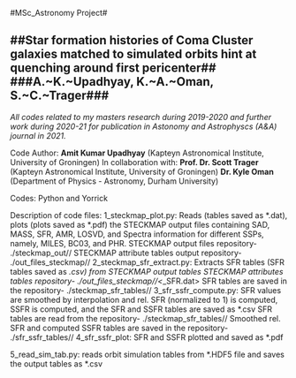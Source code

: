 #MSc_Astronomy Project#

##Star formation histories of Coma Cluster galaxies matched to simulated orbits hint at quenching around first pericenter##
###A.~K.~Upadhyay, K.~A.~Oman, S.~C.~Trager###
---------------------------------------------------------------------------------------------------------------------------

*All codes related to my masters research during 2019-2020 and further work during 2020-21 for publication in Astonomy and Astrophyscs (A&A) journal in 2021.*

Code Author: **Amit Kumar Upadhyay** (Kapteyn Astronomical Institute, University of Groningen)
In collaboration with: **Prof. Dr. Scott Trager** (Kapteyn Astronomical Institute, University of Groningen)
                       **Dr. Kyle Oman** (Department of Physics - Astronomy, Durham University)
                       
Codes: Python and Yorrick

Description of code files:
1_steckmap_plot.py: Reads (tables saved as *.dat), plots (plots saved as *.pdf) the STECKMAP output files containing SAD, MASS, SFR, AMR, LOSVD, and Spectra information for different SSPs, namely, MILES, BC03, and PHR.
                    STECKMAP output files repository- ./steckmap_out/<ssp>/
                    STECKMAP attribute tables output repository- ./out_files_steckmap/<ssp>/ 
2_steckmap_sfr_extract.py: Extracts SFR tables (SFR tables saved as *.csv) from STECKMAP output tables
                           STECKMAP attributes tables repository- ./out_files_steckmap/<ssp>/<*_SFR.dat>
                           SFR tables are saved in the repository- ./steckmap_sfr_tables/<ssp>/
3_sfr_ssfr_compute.py: SFR values are smoothed by interpolation and rel. SFR (normalized to 1) is computed, SSFR is computed, and the SFR and SSFR tables are saved as *.csv
                       SFR tables are read from the repository- ./steckmap_sfr_tables/<ssp>/
                       Smoothed rel. SFR and computed SSFR tables are saved in the repository- ./sfr_ssfr_tables/<ssp>/
4_sfr_ssfr_plot: SFR and SSFR plotted and saved as *.pdf
                 
5_read_sim_tab.py: reads orbit simulation tables from *.HDF5 file and saves the output tables as *.csv
